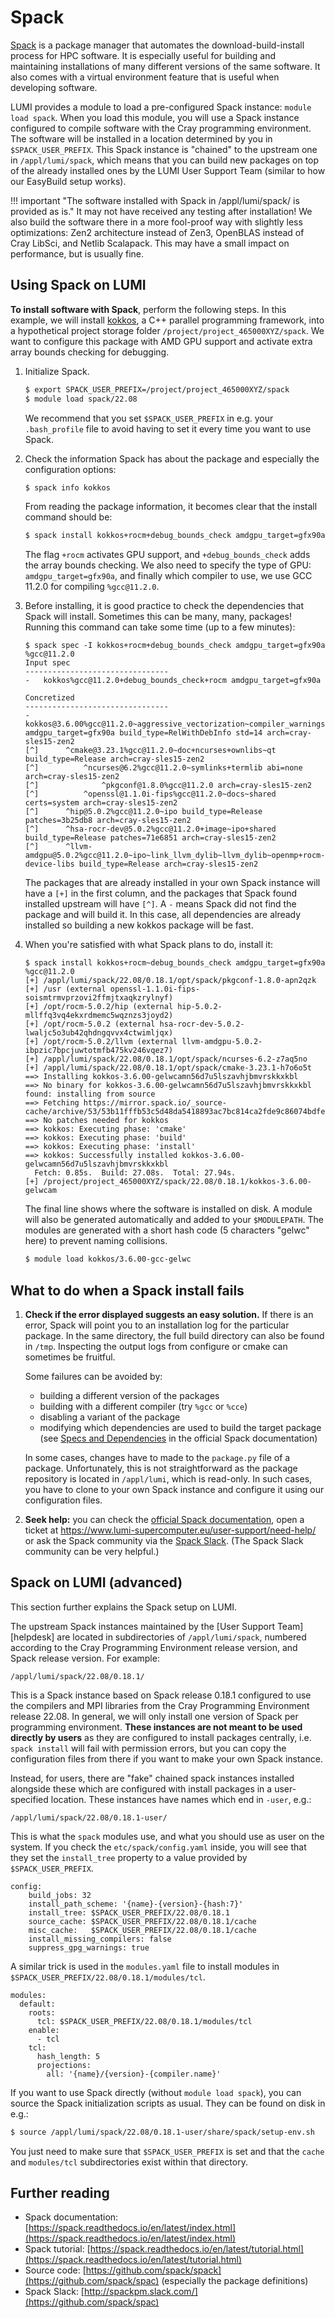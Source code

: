 [heldesk]: ../../helpdesk/index.md

# Spack

[Spack](https://spack.readthedocs.io/en/latest/) is a package manager that
automates the download-build-install process for HPC software. It is especially
useful for building and maintaining installations of many different versions of
the same software. It also comes with a virtual environment feature that is
useful when developing software.

LUMI provides a module to load a pre-configured Spack instance: `module load
spack`. When you load this module, you will use a Spack instance configured to
compile software with the Cray programming environment. The software will be
installed in a location determined by you in `$SPACK_USER_PREFIX`. This Spack
instance is "chained" to the upstream one in `/appl/lumi/spack`, which means
that you can build new packages on top of the already installed ones by the
LUMI User Support Team (similar to how our EasyBuild setup works).

!!! important "The software installed with Spack in /appl/lumi/spack/ is provided as is."
    It may not have received any testing after installation! We also build the
    software there in a more fool-proof way with slightly less optimizations:
    Zen2 architecture instead of Zen3, OpenBLAS instead of Cray LibSci, and
    Netlib Scalapack. This may have a small impact on performance, but is
    usually fine.

## Using Spack on LUMI

**To install software with Spack**, perform the following steps. In this
example, we will install [kokkos](https://kokkos.org/about/), a C++ parallel
programming framework, into a hypothetical project storage folder
`/project/project_465000XYZ/spack`. We want to configure this package with AMD
GPU support and activate extra array bounds checking for debugging.

1. Initialize Spack.

    ```bash
    $ export SPACK_USER_PREFIX=/project/project_465000XYZ/spack 
    $ module load spack/22.08
    ```

    We recommend that you set `$SPACK_USER_PREFIX` in e.g. your `.bash_profile`
    file to avoid having to set it every time you want to use Spack.

2. Check the information Spack has about the package and especially the
   configuration options:

    ```bash
    $ spack info kokkos
    ```

    From reading the package information, it becomes clear that the install
    command should be:

    ```bash
    $ spack install kokkos+rocm+debug_bounds_check amdgpu_target=gfx90a %gcc@11.2.0
    ```

    The flag `+rocm` activates GPU support, and `+debug_bounds_check` adds the
    array bounds checking. We also need to specify the type of GPU:
    `amdgpu_target=gfx90a`, and finally which compiler to use, we use GCC
    11.2.0 for compiling `%gcc@11.2.0`.

3. Before installing, it is good practice to check the dependencies that Spack
   will install. Sometimes this can be many, many, packages! Running this
   command can take some time (up to a few minutes):

    ```console
    $ spack spec -I kokkos+rocm+debug_bounds_check amdgpu_target=gfx90a %gcc@11.2.0
    Input spec
    --------------------------------
    -   kokkos%gcc@11.2.0+debug_bounds_check+rocm amdgpu_target=gfx90a

    Concretized
    --------------------------------
    -   kokkos@3.6.00%gcc@11.2.0~aggressive_vectorization~compiler_warnings~cuda~cuda_constexpr~cuda_lambda~cuda_ldg_intrinsic~cuda_relocatable_device_code~cuda_uvm~debug+debug_bounds_check~debug_dualview_modify_check~deprecated_code~examples~explicit_instantiation~hpx~hpx_async_dispatch~hwloc~ipo~memkind~numactl~openmp~openmptarget~pic+profiling~profiling_load_print~pthread~qthread+rocm+serial+shared~sycl~tests~tuning~wrapper amdgpu_target=gfx90a build_type=RelWithDebInfo std=14 arch=cray-sles15-zen2
    [^]      ^cmake@3.23.1%gcc@11.2.0~doc+ncurses+ownlibs~qt build_type=Release arch=cray-sles15-zen2
    [^]          ^ncurses@6.2%gcc@11.2.0~symlinks+termlib abi=none arch=cray-sles15-zen2
    [^]              ^pkgconf@1.8.0%gcc@11.2.0 arch=cray-sles15-zen2
    [^]          ^openssl@1.1.0i-fips%gcc@11.2.0~docs~shared certs=system arch=cray-sles15-zen2
    [^]      ^hip@5.0.2%gcc@11.2.0~ipo build_type=Release patches=3b25db8 arch=cray-sles15-zen2
    [^]      ^hsa-rocr-dev@5.0.2%gcc@11.2.0+image~ipo+shared build_type=Release patches=71e6851 arch=cray-sles15-zen2
    [^]      ^llvm-amdgpu@5.0.2%gcc@11.2.0~ipo~link_llvm_dylib~llvm_dylib~openmp+rocm-device-libs build_type=Release arch=cray-sles15-zen2
    ```

    The packages that are already installed in your own Spack instance will
    have a `[+]` in the first column, and the packages that Spack found
    installed upstream will have `[^]`. A `-` means Spack did not find the
    package and will build it. In this case, all dependencies are already
    installed so building a new kokkos package will be fast.

4. When you're satisfied with what Spack plans to do, install it:

    ```console
    $ spack install kokkos+rocm~debug_bounds_check amdgpu_target=gfx90a %gcc@11.2.0
    [+] /appl/lumi/spack/22.08/0.18.1/opt/spack/pkgconf-1.8.0-apn2qzk
    [+] /usr (external openssl-1.1.0i-fips-soismtrmvprzovi2ffmjtxaqkzrylnyf)
    [+] /opt/rocm-5.0.2/hip (external hip-5.0.2-mllffq3vq4ekxrdmemc5wqznzs3joyd2)
    [+] /opt/rocm-5.0.2 (external hsa-rocr-dev-5.0.2-lwaljc5o3ub42qhdngqvvx4ctwimljqx)
    [+] /opt/rocm-5.0.2/llvm (external llvm-amdgpu-5.0.2-ibpzic7bpcjuwtotmfb475kv246vqez7)
    [+] /appl/lumi/spack/22.08/0.18.1/opt/spack/ncurses-6.2-z7aq5no
    [+] /appl/lumi/spack/22.08/0.18.1/opt/spack/cmake-3.23.1-h7o6o5t
    ==> Installing kokkos-3.6.00-gelwcamn56d7u5lszavhjbmvrskkxkbl
    ==> No binary for kokkos-3.6.00-gelwcamn56d7u5lszavhjbmvrskkxkbl found: installing from source
    ==> Fetching https://mirror.spack.io/_source-cache/archive/53/53b11fffb53c5d48da5418893ac7bc814ca2fde9c86074bdfeaa967598c918f4.tar.gz
    ==> No patches needed for kokkos
    ==> kokkos: Executing phase: 'cmake'
    ==> kokkos: Executing phase: 'build'
    ==> kokkos: Executing phase: 'install'
    ==> kokkos: Successfully installed kokkos-3.6.00-gelwcamn56d7u5lszavhjbmvrskkxkbl
      Fetch: 0.85s.  Build: 27.08s.  Total: 27.94s.
    [+] /project/project_465000XYZ/spack/22.08/0.18.1/kokkos-3.6.00-gelwcam
    ```

    The final line shows where the software is installed on disk. A module will
    also be generated automatically and added to your `$MODULEPATH`. The
    modules are generated with a short hash code (5 characters "gelwc" here) to
    prevent naming collisions.

    ```bash
    $ module load kokkos/3.6.00-gcc-gelwc
    ```

## What to do when a Spack install fails

1. **Check if the error displayed suggests an easy solution.** If there is an
   error, Spack will point you to an installation log for the particular
   package. In the same directory, the full build directory can also be found
   in `/tmp`. Inspecting the output logs from configure or cmake can sometimes
   be fruitful.

    Some failures can be avoided by:

    - building a different version of the packages
    - building with a different compiler (try `%gcc` or `%cce`)
    - disabling a variant of the package
    - modifying which dependencies are used to build the target package (see
      [Specs and
      Dependencies](https://spack.readthedocs.io/en/latest/basic_usage.html#specs-dependencies)
      in the official Spack documentation)

    In some cases, changes have to made to the `package.py` file of a package.
    Unfortunately, this is not straightforward as the package repository is
    located in `/appl/lumi`, which is read-only. In such cases, you have to
    clone to your own Spack instance and configure it using our configuration
    files.

2. **Seek help:** you can check the [official Spack
    documentation](https://spack.readthedocs.io), open a ticket at
    <https://www.lumi-supercomputer.eu/user-support/need-help/> or ask the
    Spack community via the [Spack Slack](http://spackpm.slack.com). (The Spack
    Slack community can be very helpful.)

## Spack on LUMI (advanced)

This section further explains the Spack setup on LUMI.

The upstream Spack instances maintained by the [User Support Team][helpdesk]
are located in subdirectories of `/appl/lumi/spack`, numbered according to the
Cray Programming Environment release version, and Spack release version. For
example:

```text
/appl/lumi/spack/22.08/0.18.1/
```

This is a Spack instance based on Spack release 0.18.1 configured to use the
compilers and MPI libraries from the Cray Programming Environment release
22.08. In general, we will only install one version of Spack per programming
environment. **These instances are not meant to be used directly by users** as
they are configured to install packages centrally, i.e. `spack install` will
fail with permission errors, but you can copy the configuration files from
there if you want to make your own Spack instance.

Instead, for users, there are "fake" chained spack instances installed
alongside these which are configured with install packages in a user-specified
location. These instances have names which end in `-user`, e.g.:

```text
/appl/lumi/spack/22.08/0.18.1-user/
```

This is what the `spack` modules use, and what you should use as user on the
system. If you check the `etc/spack/config.yaml` inside, you will see that they
set the `install_tree` property to a value provided by `$SPACK_USER_PREFIX`.

```text
config:
    build_jobs: 32
    install_path_scheme: '{name}-{version}-{hash:7}'
    install_tree: $SPACK_USER_PREFIX/22.08/0.18.1
    source_cache: $SPACK_USER_PREFIX/22.08/0.18.1/cache
    misc_cache:   $SPACK_USER_PREFIX/22.08/0.18.1/cache
    install_missing_compilers: false
    suppress_gpg_warnings: true
```

A similar trick is used in the `modules.yaml` file to install modules in
`$SPACK_USER_PREFIX/22.08/0.18.1/modules/tcl`.

```text
modules:
  default:
    roots:
      tcl: $SPACK_USER_PREFIX/22.08/0.18.1/modules/tcl
    enable:
      - tcl
    tcl:
      hash_length: 5
      projections:
        all: '{name}/{version}-{compiler.name}'
```

If you want to use Spack directly (without `module load spack`), you can source
the Spack initialization scripts as usual. They can be found on disk in e.g.:

```bash
$ source /appl/lumi/spack/22.08/0.18.1-user/share/spack/setup-env.sh
```

You just need to make sure that `$SPACK_USER_PREFIX` is set and that the
`cache` and `modules/tcl` subdirectories exist within that directory.

## Further reading

- Spack documentation: [https://spack.readthedocs.io/en/latest/index.html](https://spack.readthedocs.io/en/latest/index.html)
- Spack tutorial: [https://spack.readthedocs.io/en/latest/tutorial.html](https://spack.readthedocs.io/en/latest/tutorial.html)
- Source code: [https://github.com/spack/spack](https://github.com/spack/spac) (especially the package definitions)
- Spack Slack: [http://spackpm.slack.com/](https://github.com/spack/spac)
